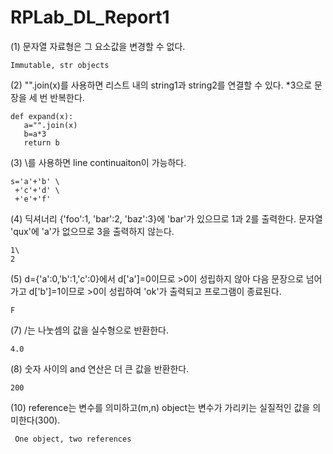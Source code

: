 # RPLab_DL_Report1

(1) 문자열 자료형은 그 요소값을 변경할 수 없다.

    Immutable, str objects

(2) "".join(x)를 사용하면 리스트 내의 string1과 string2를 연결할 수 있다.
    *3으로 문장을 세 번 반복한다.

    def expand(x):
       a="".join(x)
       b=a*3
       return b

(3) \를 사용하면 line continuaiton이 가능하다.

    s='a'+'b' \
     +'c'+'d' \
     +'e'+'f'
     
(4) 딕셔너리 {'foo':1, 'bar':2, 'baz':3}에 'bar'가 있으므로 1과 2를 출력한다.
    문자열 'qux'에 'a'가 없으므로 3을 출력하지 않는다.
   
    1\
    2
   
(5) d={'a':0,'b':1,'c':0}에서 d['a']=0이므로 >0이 성립하지 않아 다음 문장으로 넘어가고 d['b']=1이므로 >0이 성립하여 'ok'가 출력되고
    프로그램이 종료된다.
   
    F
   
(7) /는 나눗셈의 값을 실수형으로 반환한다.

    4.0
   
(8) 숫자 사이의 and 연산은 더 큰 값을 반환한다.

    200
  
(10) reference는 변수를 의미하고(m,n) object는 변수가 가리키는 실질적인 값을 의미한다(300). 

     One object, two references
